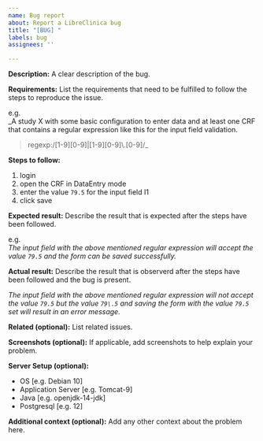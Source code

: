 ```yaml
---
name: Bug report
about: Report a LibreClinica bug
title: "[BUG] "
labels: bug
assignees: ''

---
```


**Description:**
A clear description of the bug.

**Requirements:**
List the requirements that need to be fulfilled to follow the steps to reproduce the issue.

e.g.  
_A study X with some basic configuration to enter data and at least one CRF that contains a regular expression like this for the input field validation.
> regexp:/[1-9][0-9]|[1-9][0-9]\\.[0-9]/_

**Steps to follow:**
1. login
1. open the CRF in DataEntry mode
1. enter the value `79.5` for the input field I1
1. click save

**Expected result:**
Describe the result that is expected after the steps have been followed.

e.g.  
_The input field with the above mentioned regular expression will accept the value `79.5` and the form can be saved successfully._

**Actual result:**
Describe the result that is observerd after the steps have been followed and the bug is present.

_The input field with the above mentioned regular expression will not accept the value `79.5` but the value `79\.5` and saving the form with the value `79.5` set will result in an error message._

**Related (optional):**
List related issues.

**Screenshots (optional):**
If applicable, add screenshots to help explain your problem.

**Server Setup (optional):**
 - OS [e.g. Debian 10]
 - Application Server [e.g. Tomcat-9]
 - Java [e.g. openjdk-14-jdk]
 - Postgresql [e.g. 12]

**Additional context (optional):**
Add any other context about the problem here.
